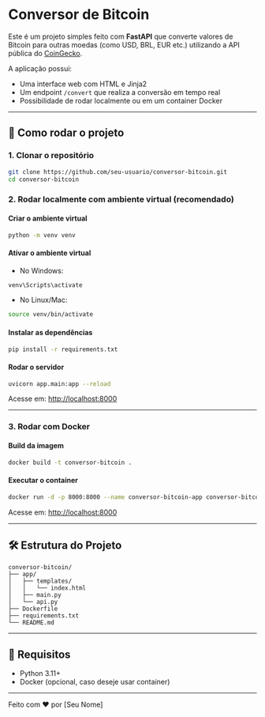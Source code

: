# Conversor de Bitcoin

Este é um projeto simples feito com **FastAPI** que converte valores de Bitcoin para outras moedas (como USD, BRL, EUR etc.) utilizando a API pública do [CoinGecko](https://www.coingecko.com/).

A aplicação possui:

* Uma interface web com HTML e Jinja2
* Um endpoint `/convert` que realiza a conversão em tempo real
* Possibilidade de rodar localmente ou em um container Docker

---

## 🚀 Como rodar o projeto

### 1. Clonar o repositório

```bash
git clone https://github.com/seu-usuario/conversor-bitcoin.git
cd conversor-bitcoin
```

### 2. Rodar localmente com ambiente virtual (recomendado)

#### Criar o ambiente virtual

```bash
python -m venv venv
```

#### Ativar o ambiente virtual

* No Windows:

```bash
venv\Scripts\activate
```

* No Linux/Mac:

```bash
source venv/bin/activate
```

#### Instalar as dependências

```bash
pip install -r requirements.txt
```

#### Rodar o servidor

```bash
uvicorn app.main:app --reload
```

Acesse em: [http://localhost:8000](http://localhost:8000)

---

### 3. Rodar com Docker

#### Build da imagem

```bash
docker build -t conversor-bitcoin .
```

#### Executar o container

```bash
docker run -d -p 8000:8000 --name conversor-bitcoin-app conversor-bitcoin
```

Acesse em: [http://localhost:8000](http://localhost:8000)

---

## 🛠 Estrutura do Projeto

```
conversor-bitcoin/
├── app/
│   ├── templates/
│   │   └── index.html
│   ├── main.py
│   └── api.py
├── Dockerfile
├── requirements.txt
└── README.md
```

---

## 📌 Requisitos

* Python 3.11+
* Docker (opcional, caso deseje usar container)


---

Feito com ❤️ por \[Seu Nome]
